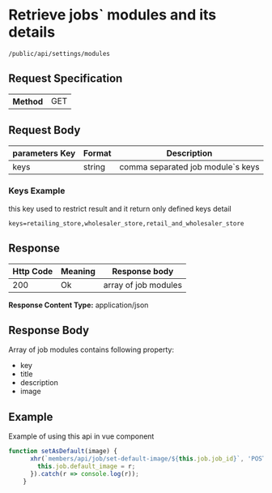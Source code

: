 # Retrieve jobs` modules and its details

```URL
/public/api/settings/modules
```

## Request Specification
<table>
<tr>
<th>Method</th>
<td>GET</td>
</tr>
</table>

## Request Body
parameters Key | Format | Description
---|---|---
keys | string | comma separated job module`s keys

### Keys Example
this key used to restrict result and it return only defined keys detail 
``` query String
keys=retailing_store,wholesaler_store,retail_and_wholesaler_store
```
## Response


Http Code| Meaning|Response body
---|---|---
200|Ok|array of job modules

**Response Content Type:** 
application/json

## Response Body
Array of job modules contains following property:

- key
- title
- description
- image


## Example
Example of using this api in vue component

```javascript
function setAsDefault(image) {
      xhr(`members/api/job/set-default-image/${this.job.job_id}`, 'POST', {image}).then(r => {
        this.job.default_image = r;
      }).catch(r => console.log(r));
    }
```

